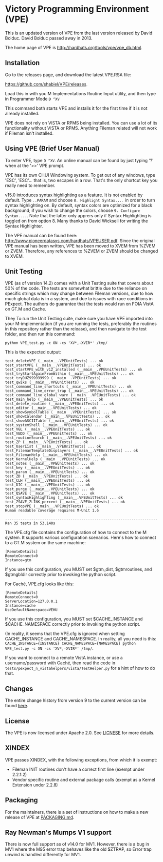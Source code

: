 # Victory Programming Environment (VPE)

This is an updated version of VPE from the last version released by David
Bolduc. David Bolduc passed away in 2013.

The home page of VPE is http://hardhats.org/tools/vpe/vpe_db.html.

## Installation
Go to the releases page, and download the latest VPE.RSA file:

https://github.com/shabiel/VPE/releases.

Load this in with you M Implementations Routine Input utility, and then type
in Programmer Mode `D ^XV`

This command both starts VPE and installs it for the first time if it is not
already installed.

VPE does not rely on VISTA or RPMS being installed. You can use a lot of its
functionality without VISTA or RPMS. Anything Fileman related will not work if
Fileman isn't installed.

## Using VPE (Brief User Manual)
To enter VPE, type `D ^XV`.  An online manual can be found by just typing '?'
when at the '>>' VPE prompt. 

VPE has its own CHUI Windowing system. To get out of any windows, type 'ESC',
'ESC'... that is, two escapes in a row. That's the only shortcut key you really
need to remember.

v15.0 introduces syntax highlighting as a feature. It is not enabled by default.
Type `..PARAM` and choose `8. Highlight Syntax....` in order to turn syntax
highlighting on. By default, syntax colors are optimized for a black background;
if you wish to change the colors, choose `9. Configure Syntax....`. Note that
the latter only apprers only if Syntax Highlighting is toggled on from option 8.
Many thanks to David Wicksell for writing the Syntax Highlighter.

The VPE manual can be found here:
http://www.pioneerdatasys.com/hardhats/VPEUSER.pdf. Since the original VPE
manual has been written, VPE has been moved to XVEM from %ZVEM or ZVEM.
Therefore, any references to %ZVEM or ZVEM should be changed to XVEM.

## Unit Testing
VPE (as of version 14.2) comes with a Unit Testing suite that covers about 50%
of the code. The tests are somewhat brittle due to the reliance on specific 
strings which may change between Fileman versions, due to how much global data
is in a system, and due to issues with race conditions in PExpect. The authors
do guarantee that the tests would run on FOIA VistA on GT.M and Cache.

They To run the Unit Testing suite, make sure you have VPE imported into
your M-implementation (if you are running the tests, preferably the routines
in this repository rather than the release), and then navigate to the test
folder, and then run this command:

```
python VPE_test.py -c ON -cs 'XV*,-XVIR*' /tmp/
```

This is the expected output:
```
test_deleteVPE (__main__.VPEUnitTests) ... ok
test_startVPE (__main__.VPEUnitTests) ... ok
test_startVPE_with_v12_installed (__main__.VPEUnitTests) ... ok
test_tryStartAgainFromWithin (__main__.VPEUnitTests) ... ok
test_tryDUZ999999999 (__main__.VPEUnitTests) ... ok
test_qwiks (__main__.VPEUnitTests) ... ok
test_command_line_shortcuts (__main__.VPEUnitTests) ... ok
test_command_line_error_trap (__main__.VPEUnitTests) ... ok
test_command_line_global_warn (__main__.VPEUnitTests) ... ok
test_main_help (__main__.VPEUnitTests) ... ok
test_delete_routine (__main__.VPEUnitTests) ... ok
test_editor (__main__.VPEUnitTests) ... ok
test_showSymbolTable (__main__.VPEUnitTests) ... ok
test_showCalendar (__main__.VPEUnitTests) ... ok
test_showASCIITable (__main__.VPEUnitTests) ... ok
test_systemShell (__main__.VPEUnitTests) ... ok
test_VGL (__main__.VPEUnitTests) ... ok
test_VEDD (__main__.VPEUnitTests) ... ok
test_routineSearch (__main__.VPEUnitTests) ... ok
test_ZP (__main__.VPEUnitTests) ... ok
test_UserList (__main__.VPEUnitTests) ... ok
test_FilemanTemplateDisplayers (__main__.VPEUnitTests) ... ok
test_FilemanHelp (__main__.VPEUnitTests) ... ok
test_KernelHelp (__main__.VPEUnitTests) ... ok
test_notes (__main__.VPEUnitTests) ... ok
test_key (__main__.VPEUnitTests) ... ok
test_param (__main__.VPEUnitTests) ... ok
test_ZD (__main__.VPEUnitTests) ... ok
test_CLH (__main__.VPEUnitTests) ... ok
test_DIC (__main__.VPEUnitTests) ... ok
test_purge (__main__.VPEUnitTests) ... ok
test_QSAVE (__main__.VPEUnitTests) ... ok
test_syntaxHighlighting (__main__.VPEUnitTests) ... ok
test_ZSAVE_ZLINK_percent (__main__.VPEUnitTests) ... ok
test_stopVPE (__main__.VPEUnitTests) ... ok
Human readable coverage requires M-Unit 1.6

----------------------------------------------------------------------
Ran 35 tests in 53.140s
```

The VPE.cfg file contains the configuration of how to connect to the M system.
It supports various configuration scenarios. Here's how to connect to a GT.M
system on the same machine:

```
[RemoteDetails]
RemoteConnect=0
Instance=gtm
```

If you use this configuration, you MUST set $gtm_dist, $gtmroutines, and 
$gtmgbldir correctly prior to invoking the python script.

For Caché, VPE.cfg looks like this:
```
[RemoteDetails]
RemoteConnect=0
ServerLocation=127.0.0.1
Instance=cache
UseDefaultNamespace=VEHU
```

If you use this configuration, you MUST set $CACHE_INSTANCE and $CACHE_NAMESPACE
correctly prior to invoking the python script.

(In reality, it seems that the VPE.cfg is ignored when setting CACHE_INSTANCE
and CACHE_NAMESPACE. In reality, all you need is this: `CACHE_INSTANCE={INSTANCE} CACHE_NAMESPACE={NAMESPACE} python VPE_test.py -c ON -cs 'XV*,-XVIR*' /tmp/`.

If you want to connect to a remote VistA instance, or use a username/password
with Caché, then read the code in `tests/pexpect_n_vistahelpers/vista/TestHelper.py`
for a hint of how to do that.

## Changes
The entire change history from version 9 to the current version can be found
[here](Changes.md).

## License
The VPE is now licensed under Apache 2.0. See [LICNESE](LICENSE) for more details.

## XINDEX
VPE passes XINDEX, with the following exceptions, from which it is exempt:

 * Fileman INIT routines don't have a correct first line (exempt under 2.2.1.2)
 * Vendor specific routine and external package calls (exempt as a Kernel Extension under 2.2.8)

## Packaging
For the maintainers, there is a set of instructions on how to make a new
release of VPE at [PACKAGING.md](PACKAGING.md).

## Ray Newman's Mumps V1 support
There is now full support as of v14.0 for MV1. However, there is a bug in MV1
where the M95 error trap behaves like the old $ZTRAP, so Error trap unwind is
handled differently for MV1.
